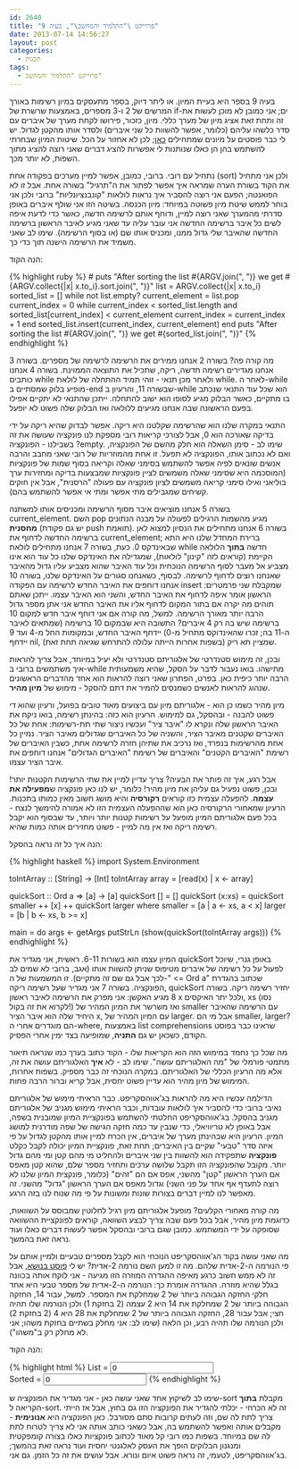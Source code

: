 ```yaml
---
id: 2640
title: "פרוייקט \"התלמיד והמחשב\", בעיה 9"
date: 2013-07-14 14:56:27
layout: post
categories: 
  - תכנות
tags: 
  - פרוייקט "התלמיד והמחשב"
---
```

בעיה 9 בספר היא בעיית המיון. או ליתר דיוק, בספר מתעסקים במיון רשימות באורך המרשים של 2 ו-3 מספרים, באמצעות שרשרת של if-ים; אני כמובן לא מוכן לעשות את זה ותחת זאת אציג מיון של מערך כללי. מיון, כזכור, פירושו לקחת מערך של איברים עם סדר כלשהו עליהם (כלומר, אפשר להשוות כל שני איברים) ולסדר אותו מהקטן לגדול. יש לי כבר פוסטים על מיונים שמתחילים <a href="http://www.gadial.net/2012/07/10/all_sorts_of_slow_sorts/">כאן</a>; לכן לא אחזור על הכל. שיטות המיון שבחרתי להשתמש בהן הן כאלו שנותנות לי אפשרות להציג דברים שאני רוצה להציג מתוך השפות, לא יותר מכך.

נתחיל עם רובי. ברובי, כמובן, אפשר למיין מערכים בפקודה אחת (sort) ולכן אני מתחיל את הקוד בשורת הערה שמראה איך אפשר לפתור את ה"תרגיל" בשורה אחת. אבל זו לא הפואנטה; הפעם אני רוצה להסביר איך נראות לולאות "קונבנציונליות" ברובי ולכן אני בוחר לממש שיטת מיון פשוטה במיוחד: מיון הכנסה. בשיטה הזו אני שולף איברים באופן סדרתי מהמערך שאני רוצה למיין, ודוחף אותם לרשימה חדשה, כאשר כדי לדעת איפה לשים כל איבר ברשימה החדשה אני עובר עליה עד שאני מגיע לאיבר הראשון ברשימה החדשה שהאיבר שלי גדול ממנו, ומכניס אותו שם (או בסוף הרשימה). שימו לב שאני משמיד את הרשימה הישנה תוך כדי כך.

הנה הקוד:

<div class="code-block">
{% highlight ruby %}
# puts "After sorting the list #{ARGV.join(", ")} we get #{ARGV.collect{|x| x.to_i}.sort.join(", ")}"
list = ARGV.collect{|x| x.to_i}
sorted_list = []
while not list.empty?
  current_element = list.pop
  current_index = 0
  while current_index < sorted_list.length and sorted_list[current_index] < current_element
    current_index = current_index + 1
  end
  sorted_list.insert(current_index, current_element)
end
puts "After sorting the list #{ARGV.join(", ")} we get #{sorted_list.join(", ")}"
{% endhighlight %}
</div>

מה קורה פה? בשורה 2 אנחנו ממירים את הרשימה לרשימה של מספרים. בשורה 3 אנחנו מגדירים רשימה חדשה, ריקה, שתכיל את התוצאה הממוינת. בשורה 4 אנחנו כותבים while ולאחר מכן תנאי - זוהי תמיד ההתחלה של לולאת while. לאחר ה-while מופיע בלוק שמסתיים ב-end שבשורה 11, והרעיון ב-while הוא שכל עוד התנאי שנכתב בו מתקיים, כאשר הבלוק מגיע לסופו הוא ישוב להתחלה. ייתכן שהתנאי לא יתקיים אפילו בפעם הראשונה שבה אנחנו מגיעים ללולאה ואז הבלוק שלה פשוט לא יופעל.

התנאי במקרה שלנו הוא שהרשימה שקלטנו היא ריקה. אפשר לבדוק שהיא ריקה על ידי בדיקה שאורכה הוא 0, אבל לצורכי קריאות רובי מספקת לנו פונקציה שעושה את זה בשבילנו - הפונקציה ?empty. שימו לב - סימן השאלה הוא חלק מהשם של הפונקציה, ואם לא נכתוב אותו, הפונקציה לא תפעל. זו אחת מהמוזריות של רובי שאני מחבב והרבה אנשים שונאים לפיה אפשר להשתמש בסימני שאלה וקריאה בסוף שמות של פונקציות (המוסכמה היא שסימני שאלה משמשים לציין פונקציות שמבצעות בדיקה ומחזירות ערך בוליאני ואילו סימני קריאה משמשים לציון פונקציה עם פעולה "הרסנית", אבל אין חוקים קשיחים שמגבילים מתי אפשר ומתי אי אפשר להשתמש בהם).

בשורה 5 אנחנו מוציאים איבר מסוף הרשימה ומכניסים אותו למשתנה current_element. השם pop מגיע מהשמות הרגילים לפעולה על מבנה הנתונים <strong>מחסנית</strong> (יש גם פקודת push תואמת). בשורה 6 אנחנו מתחילים את הנסיון למצוא לאן ברשימה החדשה לדחוף את current_element; ברירת המחדל שלנו היא התא שבאינדקס 0. כעת, בשורה 7 אנחנו מתחילים לולאת while חדשה <strong>בתוך</strong> הלולאה הקיימת (קוראים לזה "קינון" לולאות), שמגדילה את האינדקס שלנו כל עוד הוא אינו מצביע אל מעבר לסוף הרשימה הנוכחית וכל עוד האיבר שהוא מצביע עליו גדול מהאיבר שאנחנו רוצים לדחוף לרשימה. לבסוף, כשאנחנו סגורים על האינדקס שלנו, בשורה 10 אנחנו דוחפים את האיבר החדש לרשימה עם הפקודה insert שמקבלת שני פרמטרים: הראשון אומר איפה לדחוף את האיבר החדש, והשני הוא האיבר עצמו. ייתכן שאתם תוהים מה יקרה אם בתור המקום לדחוף אליו את האיבר החדש אני אתן מספר גדול הרבה יותר מאורך הרשימה. למשל, מה קורה אם אני דוחף איבר חדש למקום 10 ברשימה שיש בה רק 4 איברים? התשובה היא שבמקום 10 ברשימה (שמתאים לאיבר ה-11 בה; זכרו שהאינדוקס מתחיל מ-0) יידחף האיבר החדש, ובמקומות החל מ-4 ועד 9 יידחף nil, שמציין תא ריק (בשפות אחרות הייתה עלולה להתרחש שגיאה תחת זאת).

ובכן, זה מימוש סטנדרטי של אלגוריתם סטנדרטי ולא יעיל במיוחד, אבל צריך להראות איך משתמשים ברובי ב-while מתישהו. בואו נעבור לדבר על הסקל, שהיא משמעותית הרבה יותר כיפית כאן. בפרט, הפתרון שאני רוצה להראות הוא אחד מהדברים הראשונים שנהוג להראות לאנשים כשמנסים להמיר את דתם להסקל - מימוש של <strong>מיון מהיר</strong>.

מיון מהיר כשמו כן הוא - אלגוריתם מיון עם ביצועים מאוד טובים בפועל, ורעיון שהוא די פשוט להבנה - ובהסקל, גם למימוש. הרעיון הוא כזה: בהינתן רשימה, בואו ניקח את האיבר הראשון שלה ונקרא לו "איבר ציר" ועכשיו ניצור שתי תת-רשימות: אחת של  כל האיברים שקטנים מאיבר הציר, והשניה של כל האיברים שגדולים מאיבר הציר. נמיין כל אחת מהרשימות בנפרד, ואז נרכיב את שתיהן חזרה לרשימה אחת, כשבין האיברים של רשימת "האיברים הקטנים" והאיברים של רשימת "האיברים הגדולים" אנחנו דוחפים את איבר הציר עצמו.

אבל רגע, איך זה פותר את הבעיה? צריך עדיין למיין את שתי הרשימות הקטנות יותר! ובכן, פשוט נפעיל גם עליהן את מיון מהיר! כלומר, יש לנו כאן פונקציה ש<strong>מפעילה את עצמה</strong>. להפעלה עצמית כזו קוראים <strong>רקורסיה</strong> והיא מושג חשוב מאין כמותו בתכנות. הרעיון שמאחורי הרקורסיה כאן הוא שההפעלה העצמית הזו לא אמורה להימשך לנצח - בכל פעם אלגוריתם המיון מופעל על רשימות קטנות יותר ויותר, עד שבסוף הוא יקבל רשימה ריקה ואז אין מה למיין - פשוט מחזירים אותה כמות שהיא.

הנה איך כל זה נראה בהסקל:

<div class="code-block">
{% highlight haskell %}
import System.Environment

toIntArray :: [String] -> [Int]
toIntArray array = [read(x) | x <- array]

quickSort :: Ord a => [a] -> [a]
quickSort [] 		= []
quickSort (x:xs) 	= quickSort smaller ++ [x] ++ quickSort larger
  where
    smaller = [a | a <- xs, a < x]
    larger  = [b | b <- xs, b >= x]

main = do
  args <- getArgs
  putStrLn (show(quickSort(toIntArray args)))
{% endhighlight %}
</div>

המיון עצמו הוא בשורות 6-11. ראשית, אני מגדיר את quickSort באופן גנרי, שיוכל לפעול על כל רשימה של איברים מטיפוס שניתן להשוות אותו (אגב, ברובי לא שמים לב לכך אבל גם שם זה מתקיים). זו המשמעות של ה-" <= Ord a"  שכתוב בהגדרת הפונקציה. בשורה 7 אני מגדיר שעל רשימה ריקה, quickSort יחזיר רשימה ריקה. בשורה 8 מגיע האקשן: אני מפרק את הרשימה לאיבר ראשון x ולכל יתר האיקסים, xs (נסו לקרוא את זה בקול!) ואז משרשר את המיון המהיר של smaller עם הרשימה שהאיבר היחיד שלה הוא איבר הציר x, עם המיון המהיר של larger. אבל מי הם smaller, larger? הם מוגדרים אחרי ה-where, באמצעות list comprehensions שראינו כבר בפוסט הקודם, כשכאן יש גם <strong>התניה</strong>, שמופיעה בצד ימין אחרי הפסיק.

מה שכל כך נחמד במימוש הזה הוא הקריאות שלו - הקוד כתוב בערך כמו שנראה תיאור מתמטי פורמלי של "מה האלגוריתם עושה". שימו לב - לא <strong>איך</strong> האלגוריתם עושה את זה, אלא מה הרעיון הכללי של האלגוריתם. במקרה הנוכחי זה כבר מספיק. בשפות אחרות, המימוש של מיון מהיר הוא עדיין פשוט יחסית, אבל קריא וברור הרבה פחות.

הדילמה עכשיו היא מה להראות בג'אווהסקריפט. כבר הראיתי מימוש של אלגוריתם נאיבי ברובי כדי להסביר איך לולאות עובדות, וכבר הראיתי מימוש מגניב של אלגוריתם מגניב בהסקל. בג'אווהסקריפט החלטתי להשתמש בפונקציית המיון שמובנית בשפה, אבל באופן לא טריוויאלי, כדי שנבין עד כמה חזקה הגישה של שפה מודרנית למושג המיון. הרעיון היא שבהינתן מערך של איברים, אין הכרח למיין אותו מהקטן לגדול על פי איזה סדר "טבעי" שקיים בין האיברים; תחת זאת, פונקציית המיון יכולה לקבל כקלט <strong>פונקציה</strong> שתפקידה הוא להשוות בין שני איברים ולהחליט מי מהם קטן ומי מהם גדול יותר. מקובל שהפונקציה הזו תקבל שלושה ערכים ותחזיר מספר שלם, שהוא קטן מאפס אם הערך הראשון "קטן" מהשני, אפס אם הם "זהים" (כלומר, פונקצית המיון שלנו לא רוצה לתעדף אף אחד על פני השני) וגדול מאפס אם הערך הראשון "גדול" מהשני. זה מאפשר לנו למיין דברים בצורות שונות ומשונות על פי מה שנוח לנו בזה הרגע.

מה קורה מאחורי הקלעים? מופעל אלגוריתם מיון רגיל לחלוטין שמבוסס על השוואות, כדוגמת מיון מהיר, אבל בכל פעם שבה צריך לבצע השוואה, קוראים לפונקציית ההשוואה שסופקה על ידי המשתמש. כמובן שגם ברובי ובהסקל אפשר לעשות דברים כאלו ועוד נראה זאת בהמשך.

מה שאני עושה בקוד הג'אווהסקריפט הנוכחי הוא לקבל מספרים טבעיים ולמיין אותם על פי הנורמה ה-2-אדית שלהם. מה זו למען השם נורמה 2-אדית? יש לי <a href="http://www.gadial.net/2010/01/12/padic_numbers_analytic_constructions/">פוסט בנושא</a>, אבל זה לא ממש חשוב כרגע מאיפה ההגדרה המוזרה הזו מגיעה - אני לוקח אותה בכוונה בגלל שהיא מוזרה. ההגדרה אומרת כך: הנורמה ה-2-אדית של מספר טבעי היא אחד חלקי החזקה הגבוהה ביותר של 2 שמחלקת את המספר. למשל, עבור 14, החזקה הגבוהה ביותר של 2 שמחלקת את 14 היא 2 עצמה (2 בחזקת 1) ולכן הנורמה שלו תהיה חצי; אבל עבור 28, החזקה הגבוהה ביותר של 2 שמחלקת את 28 היא 4 (2 בחזקת 2) ולכן הנורמה שלו תהיה רבע, וכן הלאה (שימו לב: אני מחלק בשתיים בחזקת משהו; אני לא מחלק רק ב"משהו").

הנה הקוד:

<div class="code-block">
{% highlight html %}
<html>
<head>
<title>Targil 9</title>
</head>
<body>
  <script type="text/javascript">
  var norm_2_adic = function(a){
	if (a == 0){
		return 0;
	}
	var norm = 1.0;
	while (a % 2 == 0){
		a /= 2;
		norm /= 2;
	}
	return norm;
  }

    sort_by_2_adic_norm = function(){
		var nums = document.getElementById("nums").value.split(" ");
		nums.sort(function(a,b) {
			var norm_a = norm_2_adic(parseInt(a));
			var norm_b = norm_2_adic(parseInt(b));
			if (norm_a < norm_b){
				return -1;
			}
			if (norm_a > norm_b){
				return 1;
			}
			return 0;
		});

		document.getElementById("sorted").value = nums.join(" ");
    }
  </script>
  List = <input type="textbox" id="nums" value = "0" onkeyup = "sort_by_2_adic_norm()"/>
  <br />
  Sorted = <input type="textbox" id="sorted" value = "0"/>
</body>
</html>
{% endhighlight %}
</div>

שימו לב לשיקוץ אחד שאני עושה כאן - אני מגדיר את הפונקציה ש-sort מקבלת <strong>בתוך</strong> הקריאה ל-sort. זה לא הכרחי - יכלתי להגדיר את הפונקציה הזו גם בחוץ, אבל אז הייתי צריך לתת לה שם, וזה לעתים קרובות סתם מסורבל. כאן הפונקציה היא <strong>אנונימית</strong> - מקבלים אותה ואפשר להשתמש בה, אבל כשאני כותב אותה אני לא צריך לטרוח לתת לה שם במיוחד. בשפות כמו רובי קל מאוד לכתוב פונקציות כאלו בצורה קומפקטית ומנגנון הבלוקים הופך את העסק לאלגנטי יחסית ועוד נראה זאת בהמשך; בג'אווהסקריפט, לטעמי, זה נראה פשוט איום ונורא. אבל עושים את זה כל הזמן. גם אני.
